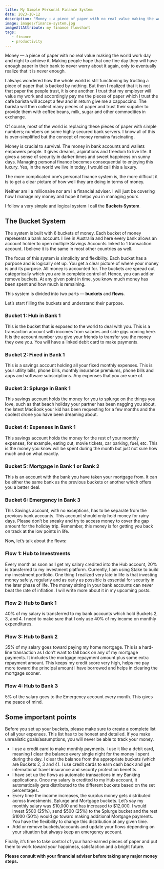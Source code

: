 ```yaml
---
title: My Simple Personal Finance System
date: 2023-10-12
description: "Money — a piece of paper with no real value making the world work day and night to achieve it. Making people hope that one fine day they will have enough paper in their bank to never worry about it again, only to eventually realize that it is never enough. The more complicated one’s personal finance system is, the more difficult it is to get a clear picture of how well they are doing in terms of money."
image: images/finance-system.jpg
imageAltAttribute: my finance flowchart
tags:
   - finance
   - productivity 
---
```

Money — a piece of paper with no real value making the world work day and night to achieve it. Making people hope that one fine day they will have enough paper in their bank to never worry about it again, only to eventually realize that it is never enough.

I always wondered how the whole world is still functioning by trusting a piece of paper that is backed by nothing. But then I realized that it is not that paper the people trust, it is one another. I trust that my employer will value my work and accordingly pay me the pieces of paper which I trust the cafe barista will accept a few and in return give me a cappuccino. The barista will then collect many pieces of paper and trust their supplier to provide them with coffee beans, milk, sugar and other commodities in exchange.

Of course, most of the world is replacing these pieces of paper with simple numbers; numbers on some highly secured bank servers. I know all of this is over-simplified but the concept of money remains fascinating.

Money is crucial to survival. The money in bank accounts and wallets empowers people. It gives dreams, aspirations and freedom to live life. It gives a sense of security in darker times and sweet happiness on sunny days. Managing personal finance becomes consequential to enjoying this luxury. Yes, in the world we live in today, I would call this a luxury.

The more complicated one’s personal finance system is, the more difficult it is to get a clear picture of how well they are doing in terms of money.

Neither am I a millionaire nor am I a financial adviser. I will just be covering how I manage my money and hope it helps you in managing yours.

I follow a very simple and logical system I call the **Buckets System**.

## The Bucket System

The system is built with 6 buckets of money. Each bucket of money represents a bank account. I live in Australia and here every bank allows an account holder to open multiple Savings Accounts linked to 1 transaction account. I believe it is the same in most other countries as well.

The focus of this system is simplicity and flexibility. Each bucket has a purpose and is logically set up. You get a clear picture of where your money is and its purpose. All money is accounted for. The buckets are spread out categorically which you are in complete control of. Hence, you can add or remove buckets. At any given point in time, you know much money has been spent and how much is remaining.

This system is divided into two parts — **buckets** and **flows**.

Let’s start filling the buckets and understand their purpose.

### Bucket 1: Hub in Bank 1
This is the bucket that is exposed to the world to deal with you. This is a transaction account with incomes from salaries and side gigs coming here. It is the account number you give your friends to transfer you the money they owe you. You will have a linked debit card to make payments.

### Bucket 2: Fixed in Bank 1
This is a savings account holding all your fixed monthly expenses. This is your utility bills, phone bills, monthly insurance premiums, phone bills and apps and software subscriptions. Any expenses that you are sure of.

### Bucket 3: Splurge in Bank 1
This savings account holds the money for you to splurge on the things you love, such as that beach holiday your partner has been nagging you about, the latest MacBook your kid has been requesting for a few months and the coolest drone you have been dreaming about.

### Bucket 4: Expenses in Bank 1
This savings account holds the money for the rest of your monthly expenses, for example, eating out, movie tickets, car parking, fuel, etc. This is the money you know will be spent during the month but just not sure how much and on what exactly.

### Bucket 5: Mortgage in Bank 1 or Bank 2
This is an account with the bank you have taken your mortgage from. It can be either the same bank as the previous buckets or another which offers you a better deal.

### Bucket 6: Emergency in Bank 3
This Savings account, with no exceptions, has to be separate from the previous bank accounts. This account should only hold money for rainy days. Please don’t be sneaky and try to access money to cover the gap amount for the holiday trip. Remember, this money is for getting you back on track at the low points in life.

Now, let’s talk about the flows:

### Flow 1: Hub to Investments
Every month as soon as I get my salary credited into the Hub account, 20% is transferred to my investment platform. Currently, I am using Stake to build my investment portfolio. One thing I realized very late in life is that investing money safely, regularly and as early as possible is essential for security in the later phase of life. The money sitting in your bank accounts can never beat the rate of inflation. I will write more about it in my upcoming posts.

### Flow 2: Hub to Bank 1
40% of my salary is transferred to my bank accounts which hold Buckets 2, 3, and 4. I need to make sure that I only use 40% of my income on monthly expenditures.

### Flow 3: Hub to Bank 2
35% of my salary goes toward paying my home mortgage. This is a hard-line transaction as I don’t want to fall back on any of my mortgage payments. It includes the mortgage repayment amount plus some extra repayment amount. This keeps my credit score very high, helps me pay more toward the principal amount I have borrowed and helps in clearing the mortgage sooner.

### Flow 4: Hub to Bank 3
5% of the salary goes to the Emergency account every month. This gives me peace of mind.

## Some important points
Before you set up your buckets, please make sure to create a complete list of all your expenses. This list has to be honest and detailed. If you make unrealistic goals/assumptions, you will never be able to track your money.

* I use a credit card to make monthly payments. I use it like a debit card, meaning I clear the balance every single night for the money I spent during the day. I clear the balance from the appropriate buckets (which are Buckets 2, 3 and 4). I use credit cards to earn cash back and get international travel insurance and security protection benefits.
* I have set up the flows as automatic transactions in my Banking applications. Once my salary is credited to my Hub account, it automatically gets distributed to the different buckets based on the set percentages.
* Every time the income increases, the surplus money gets distributed across Investments, Splurge and Mortgage buckets. Let’s say my monthly salary was $10,000 and has increased to $12,000. I would invest $500 (25%), send $500 (25%) to the Splurge bucket and the rest $1000 (50%) would go toward making additional Mortgage payments. You have the flexibility to change this distribution at any given time.
* Add or remove buckets/accounts and update your flows depending on your situation but always keep an emergency account.

Finally, it’s time to take control of your hard-earned pieces of paper and put them to work toward your happiness, satisfaction and a bright future.

**Please consult with your financial adviser before taking any major money steps.**